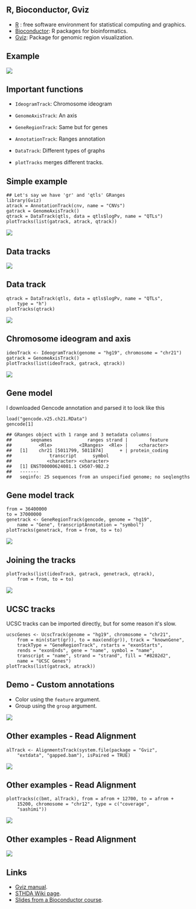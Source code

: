 R, Bioconductor, Gviz
---------------------

-   [R](https://www.r-project.org/) : free software environment for
    statistical computing and graphics.
-   [Bioconductor](http://bioconductor.org/): R packages for
    bioinformatics.
-   [Gviz](https://bioconductor.org/packages/release/bioc/html/Gviz.html):
    Package for genomic region visualization.

Example
-------

![](index_files/figure-markdown_strict/unnamed-chunk-2-1.png)

Important functions
-------------------

-   `IdeogramTrack`: Chromosome ideogram
-   `GenomeAxisTrack`: An axis
-   `GeneRegionTrack`: Same but for genes
-   `AnnotationTrack`: Ranges annotation
-   `DataTrack`: Different types of graphs

-   `plotTracks` merges different tracks.

Simple example
--------------

    ## Let's say we have 'gr' and 'qtls' GRanges
    library(Gviz)
    atrack = AnnotationTrack(cnv, name = "CNVs")
    gatrack = GenomeAxisTrack()
    qtrack = DataTrack(qtls, data = qtls$logPv, name = "QTLs")
    plotTracks(list(gatrack, atrack, qtrack))

![](index_files/figure-markdown_strict/unnamed-chunk-3-1.png)

Data tracks
-----------

![](./Gviz-Datatracks.png)

Data track
----------

    qtrack = DataTrack(qtls, data = qtls$logPv, name = "QTLs", 
        type = "h")
    plotTracks(qtrack)

![](index_files/figure-markdown_strict/unnamed-chunk-4-1.png)

Chromosome ideogram and axis
----------------------------

    ideoTrack <- IdeogramTrack(genome = "hg19", chromosome = "chr21")
    gatrack = GenomeAxisTrack()
    plotTracks(list(ideoTrack, gatrack, qtrack))

![](index_files/figure-markdown_strict/unnamed-chunk-5-1.png)

Gene model
----------

I downloaded Gencode annotation and parsed it to look like this

    load("gencode.v25.ch21.RData")
    gencode[1]

    ## GRanges object with 1 range and 3 metadata columns:
    ##       seqnames             ranges strand |        feature
    ##          <Rle>          <IRanges>  <Rle> |    <character>
    ##   [1]    chr21 [5011799, 5011874]      + | protein_coding
    ##              transcript      symbol
    ##             <character> <character>
    ##   [1] ENST00000624081.1 CH507-9B2.2
    ##   -------
    ##   seqinfo: 25 sequences from an unspecified genome; no seqlengths

Gene model track
----------------

    from = 36400000
    to = 37000000
    genetrack <- GeneRegionTrack(gencode, genome = "hg19", 
        name = "Gene", transcriptAnnotation = "symbol")
    plotTracks(genetrack, from = from, to = to)

![](index_files/figure-markdown_strict/unnamed-chunk-7-1.png)

Joining the tracks
------------------

    plotTracks(list(ideoTrack, gatrack, genetrack, qtrack), 
        from = from, to = to)

![](index_files/figure-markdown_strict/unnamed-chunk-8-1.png)

UCSC tracks
-----------

UCSC tracks can be imported directly, but for some reason it's slow.

    ucscGenes <- UcscTrack(genome = "hg19", chromosome = "chr21", 
        from = min(start(gr)), to = max(end(gr)), track = "knownGene", 
        trackType = "GeneRegionTrack", rstarts = "exonStarts", 
        rends = "exonEnds", gene = "name", symbol = "name", 
        transcript = "name", strand = "strand", fill = "#8282d2", 
        name = "UCSC Genes")
    plotTracks(list(gatrack, atrack))

Demo - Custom annotations
-------------------------

-   Color using the `feature` argument.
-   Group using the `group` argument.

![](index_files/figure-markdown_strict/unnamed-chunk-10-1.png)

Other examples - Read Alignment
-------------------------------

    alTrack <- AlignmentsTrack(system.file(package = "Gviz", 
        "extdata", "gapped.bam"), isPaired = TRUE)

![](index_files/figure-markdown_strict/unnamed-chunk-13-1.png)

Other examples - Read Alignment
-------------------------------

    plotTracks(c(bmt, alTrack), from = afrom + 12700, to = afrom + 
        15200, chromosome = "chr12", type = c("coverage", 
        "sashimi"))

![](index_files/figure-markdown_strict/unnamed-chunk-14-1.png)

Other examples - Read Alignment
-------------------------------

![](index_files/figure-markdown_strict/unnamed-chunk-15-1.png)

Links
-----

-   [Gviz
    manual](https://bioconductor.org/packages/release/bioc/vignettes/Gviz/inst/doc/Gviz.pdf).
-   [STHDA Wiki
    page](http://www.sthda.com/english/wiki/gviz-visualize-genomic-data).
-   [Slides from a Bioconductor
    course](https://www.bioconductor.org/help/course-materials/2012/BiocEurope2012/GvizEuropeanBioc2012.pdf).
